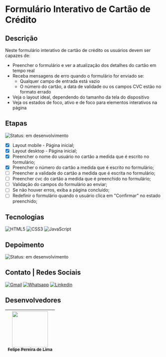# Formulário Interativo de Cartão de Crédito

## Descrição

Neste formulário interativo de cartão de crédito os usuários devem ser capazes de: 

 - Preencher o formulário e ver a atualização dos detalhes do cartão em tempo real
 - Receba mensagens de erro quando o formulário for enviado se:
   - Qualquer campo de entrada está vazio
   - O número do cartão, a data de validade ou os campos CVC estão no formato errado
 - Veja o layout ideal, dependendo do tamanho da tela do dispositivo
 - Veja os estados de foco, ativo e de foco para elementos interativos na página

## Etapas

 ![Status: em desenvolvimento](https://img.shields.io/badge/STATUS-Em%20desenvolvimento-blue)

 - [x] Layout mobile - Página inicial;
 - [x] Layout desktop - Página inicial;
 - [x] Preencher o nome do usuário no cartão a medida que é escrito no formulário;
 - [x] Preencher o número do cartão a medida que é escrito no formulário;
 - [ ] Preencher a validade do cartão a medida que é escrita no formulário;
 - [ ] Preencher cvc do cartão a medida que é preenchido no formulário;
 - [ ] Validação do campos do formulário ao enviar;
 - [ ] Se não houver erros, exiba a página concluído;
 - [ ] Redefinir o formulário quando o usuário clica em "Confirmar" no estado preenchido;

## Tecnologias

 ![HTML5](https://img.shields.io/badge/html5-%23E34F26.svg?style=for-the-badge&logo=html5&logoColor=white) ![CSS3](https://img.shields.io/badge/css3-%231572B6.svg?style=for-the-badge&logo=css3&logoColor=white) ![JavaScript](https://img.shields.io/badge/JavaScript-F7DF1E?style=for-the-badge&logo=javascript&logoColor=black) 


## Depoimento

![Status: em desenvolvimento](https://img.shields.io/badge/STATUS-Em%20desenvolvimento-blue)

## Contato | Redes Sociais

<a href="mailto:felipe.lima0160@gmail.com">![Gmail](https://img.shields.io/badge/Gmail-D14836?style=for-the-badge&logo=gmail&logoColor=white)</a>  <a href="https://wa.me/5521979926096">![Whatsapp](https://img.shields.io/badge/WhatsApp-25D366?style=for-the-badge&logo=whatsapp&logoColor=white)</a>  <a href="https://www.linkedin.com/in/felipe-lima01/">![Linkedin](https://img.shields.io/badge/LinkedIn-0077B5?style=for-the-badge&logo=linkedin&logoColor=white)</a> 

## Desenvolvedores

 | [<img src="https://avatars.githubusercontent.com/u/102830741?s=400&u=eb0ed821d5deeaaac9a910f737ce38ddfda2f3a9&v=4" width=115><br><sub>Felipe Pereira de Lima</sub>](https://github.com/LipePLima) 
 | :---: |

